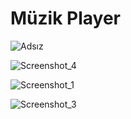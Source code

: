 # Müzik Player

![Adsız](https://user-images.githubusercontent.com/79061581/157387961-dd87ca40-be56-4e0c-9e5d-a3c0f54a725b.png)

![Screenshot_4](https://user-images.githubusercontent.com/79061581/157388704-e52c57d3-be06-4585-9b66-efa7b9d08f91.png)

![Screenshot_1](https://user-images.githubusercontent.com/79061581/157388279-3b282b49-1ef6-4611-8534-9709547d6b32.png)

![Screenshot_3](https://user-images.githubusercontent.com/79061581/157388297-80d22797-fac2-4791-ab5a-567c0c890baf.png)

